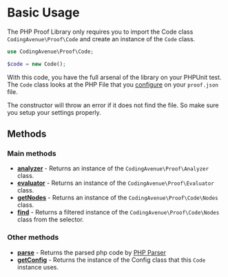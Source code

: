 # Basic Usage

The PHP Proof Library only requires you to import the Code class `CodingAvenue\Proof\Code` and create an instance of the `Code` class.

```php
use CodingAvenue\Proof\Code;

$code = new Code();
```

With this code, you have the full arsenal of the library on your PHPUnit test. The `Code` class looks at the PHP File that you [configure](https://github.com/CodingAvenue/ca-school-proof-library/wiki/Configuration-for-local-testing) on your `proof.json` file. 

The constructor will throw an error if it does not find the file. So make sure you setup your settings properly.

## Methods

### Main methods

 - **[analyzer](https://github.com/CodingAvenue/ca-school-proof-library/wiki/Analyzer)** - Returns an instance of the `CodingAvenue\Proof\Analyzer` class.
 - **[evaluator](https://github.com/CodingAvenue/ca-school-proof-library/wiki/Evaluator)** - Returns an instance of the `CodingAvenue\Proof\Evaluator` class.
 - **[getNodes](https://github.com/CodingAvenue/ca-school-proof-library/wiki/Nodes)** - Returns an instance of the `CodingAvenue\Proof\Code\Nodes` class.
 - **[find](https://github.com/CodingAvenue/ca-school-proof-library/wiki/Traversing)** - Returns a filtered instance of the `CodingAvenue\Proof\Code\Nodes` class from the selector.

### Other methods

 - **[parse](https://github.com/CodingAvenue/ca-school-proof-library/wiki/Parser)** - Returns the parsed php code by [PHP Parser](https://github.com/nikic/PHP-Parser)
 - **[getConfig](https://github.com/nikic/Config)** - Returns the instance of the Config class that this `Code` instance uses.
